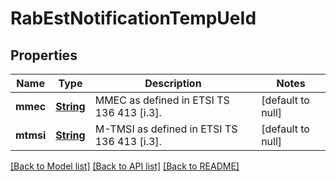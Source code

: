 # RabEstNotificationTempUeId
## Properties

Name | Type | Description | Notes
------------ | ------------- | ------------- | -------------
**mmec** | [**String**](string.md) | MMEC as defined in ETSI TS 136 413 [i.3]. | [default to null]
**mtmsi** | [**String**](string.md) | M-TMSI as defined in ETSI TS 136 413 [i.3]. | [default to null]

[[Back to Model list]](../README.md#documentation-for-models) [[Back to API list]](../README.md#documentation-for-api-endpoints) [[Back to README]](../README.md)

